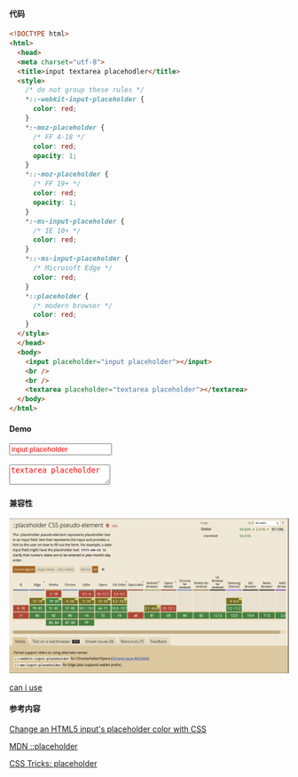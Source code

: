 #### 代码

```html
<!DOCTYPE html>
<html>
  <head>
  <meta charset="utf-8">
  <title>input textarea placehodler</title>
  <style>
    /* do not group these rules */
    *::-webkit-input-placeholder {
      color: red;
    }
    *:-moz-placeholder {
      /* FF 4-18 */
      color: red;
      opacity: 1;
    }
    *::-moz-placeholder {
      /* FF 19+ */
      color: red;
      opacity: 1;
    }
    *:-ms-input-placeholder {
      /* IE 10+ */
      color: red;
    }
    *::-ms-input-placeholder {
      /* Microsoft Edge */
      color: red;
    }
    *::placeholder {
      /* modern browser */
      color: red;
    }
  </style>
  </head>
  <body>
    <input placeholder="input placeholder"></input>
    <br />
    <br />
    <textarea placeholder="textarea placeholder"></textarea>
  </body>
</html>
```

#### Demo

<!DOCTYPE html>
<html>
  <head>
  <meta charset="utf-8">
  <title>input textarea placehodler</title>
  <style>
    /* do not group these rules */
    *::-webkit-input-placeholder {
      color: red;
    }
    *:-moz-placeholder {
      /* FF 4-18 */
      color: red;
      opacity: 1;
    }
    *::-moz-placeholder {
      /* FF 19+ */
      color: red;
      opacity: 1;
    }
    *:-ms-input-placeholder {
      /* IE 10+ */
      color: red;
    }
    *::-ms-input-placeholder {
      /* Microsoft Edge */
      color: red;
    }
    *::placeholder {
      /* modern browser */
      color: red;
    }
  </style>
  </head>
  <body>
    <input placeholder="input placeholder"></input>
    <br />
    <br />
    <textarea placeholder="textarea placeholder"></textarea>
  </body>
</html>

#### 兼容性

![can-i-use-placeholder.png](./images/can-i-use-placeholder.png)

[can i use](https://caniuse.com/?search=%3A%3Aplaceholder)

#### 参考内容

[Change an HTML5 input's placeholder color with CSS](https://stackoverflow.com/questions/2610497/change-an-html5-inputs-placeholder-color-with-css)

[MDN ::placeholder](https://developer.mozilla.org/zh-CN/docs/Web/CSS/::placeholder)

[CSS Tricks: placeholder](https://css-tricks.com/almanac/selectors/p/placeholder/)

